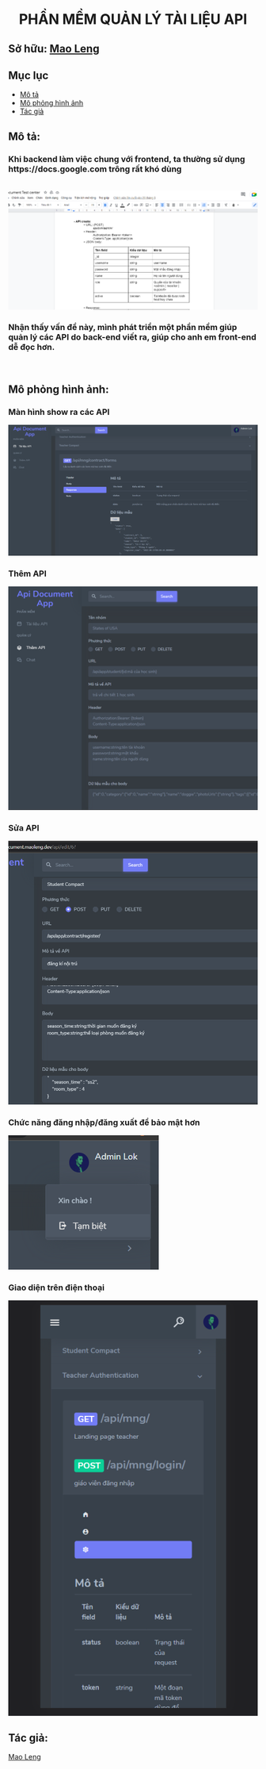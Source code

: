 <h1 align="center">PHẦN MỀM QUẢN LÝ TÀI LIỆU API</h1>

## Sở hữu: <a href="https://github.com/maoleng">Mao Leng</a>

## Mục lục
<ul>
    <li>
        <a href="#mo_ta">Mô tả</a>
    </li>
    <li>
        <a href="#mo_phong">Mô phỏng hình ảnh</a>
    </li>
    <li>
        <a href="#tac_gia">Tác giả</a>
    </li>
</ul>

<h2 id="mo_ta">Mô tả:</h2>
<h3>Khi backend làm việc chung với frontend, ta thường sử dụng https://docs.google.com trông rất khó dùng</h3>
<br>
<img src="https://github.com/maoleng/media/blob/huuloc/Api-Document-App/docs.png?raw=true">
<br>
<h3>Nhận thấy vấn đề này, mình phát triển một phần mềm giúp quản lý các API do back-end viết ra, giúp cho anh em front-end dễ đọc hơn.</h3>
<br>

<h2 id="mo_phong">Mô phỏng hình ảnh:</h2>
<h3>Màn hình show ra các API</h3>
<img src="https://github.com/maoleng/media/blob/huuloc/Api-Document-App/screen.png?raw=true">
<br>
<h3>Thêm API</h3>
<img src="https://github.com/maoleng/media/blob/huuloc/Api-Document-App/create.png?raw=true">
<br>
<h3>Sửa API</h3>
<img src="https://github.com/maoleng/media/blob/huuloc/Api-Document-App/edit.png?raw=true">
<br>
<h3>Chức năng đăng nhập/đăng xuất để bảo mật hơn</h3>
<img src="https://github.com/maoleng/media/blob/huuloc/Api-Document-App/auth.png?raw=true">
<br>
<h3>Giao diện trên điện thoại</h3>
<img src="https://github.com/maoleng/media/blob/huuloc/Api-Document-App/mobile.png?raw=true">
<br>

<h2 id="tac_gia">Tác giả:</h2>
<a href="https://github.com/maoleng">Mao Leng</a>
